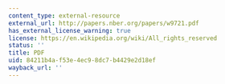 ```yaml
---
content_type: external-resource
external_url: http://papers.nber.org/papers/w9721.pdf
has_external_license_warning: true
license: https://en.wikipedia.org/wiki/All_rights_reserved
status: ''
title: PDF
uid: 84211b4a-f53e-4ec9-8dc7-b4429e2d18ef
wayback_url: ''
---
```

